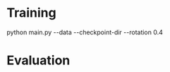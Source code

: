 # Training

python main.py --data <path-to-data> --checkpoint-dir <checkpoint-dir> --rotation 0.4

# Evaluation

